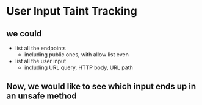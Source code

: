# User Input Taint Tracking

## we could

- list all the endpoints
  - including public ones, with allow list even
- list all the user input
  - including URL query, HTTP body, URL path

## Now, we would like to see which input ends up in an unsafe method

